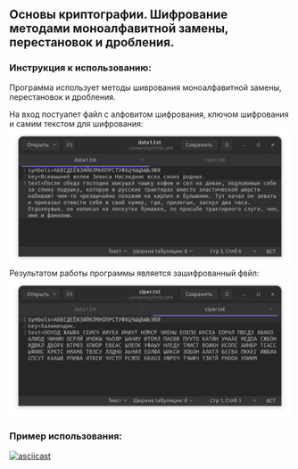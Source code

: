 ## Основы криптографии. Шифрование методами моноалфавитной замены, перестановок и дробления.
### Инструкция к использованию:
Программа использует методы шиврования моноалфавитной замены, перестановок и дробления.

На вход постуапет файл с алфовитом шифрования, ключом шифрования и самим текстом для шифрования:
![Image alt](https://raw.githubusercontent.com/NikKha03/encryption_methods/main/image/file-structure.png)
Результатом работы программы является зашифрованный фвйл:
![Image alt](https://raw.githubusercontent.com/NikKha03/encryption_methods/main/image/cipher.png)
### Пример использования:
[![asciicast](https://asciinema.org/a/2ovfxpMBwIXHXxanXc2n1lnoI.svg)](https://asciinema.org/a/2ovfxpMBwIXHXxanXc2n1lnoI)